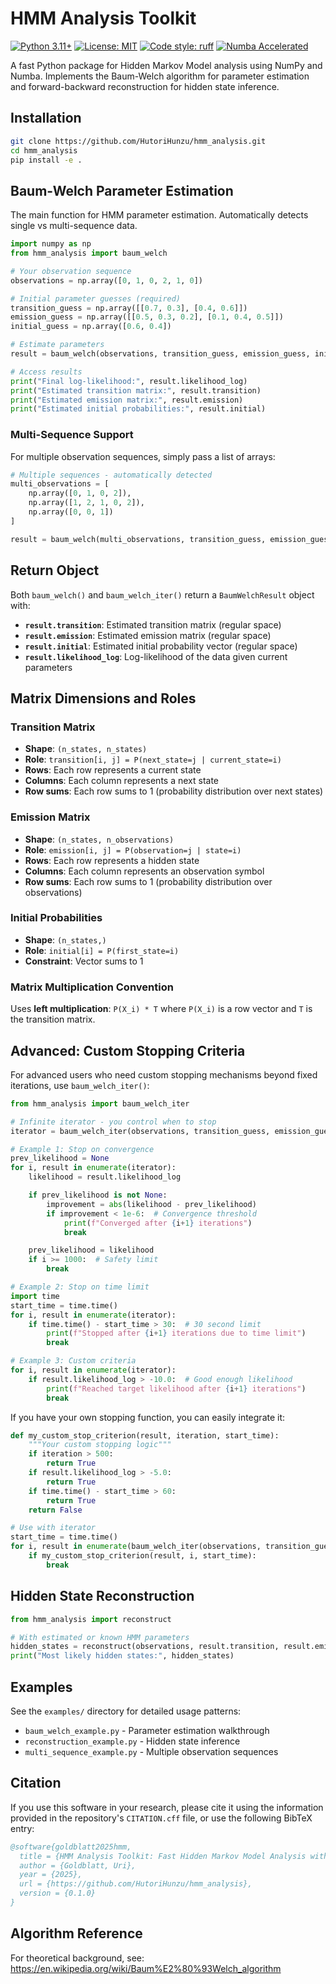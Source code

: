 # HMM Analysis Toolkit

[![Python 3.11+](https://img.shields.io/badge/python-3.11+-blue.svg)](https://www.python.org/downloads/)
[![License: MIT](https://img.shields.io/badge/License-MIT-yellow.svg)](https://opensource.org/licenses/MIT)
[![Code style: ruff](https://img.shields.io/endpoint?url=https://raw.githubusercontent.com/astral-sh/ruff/main/assets/badge/v2.json)](https://github.com/astral-sh/ruff)
[![Numba Accelerated](https://img.shields.io/badge/Numba-Accelerated-orange.svg)](https://numba.pydata.org/)

A fast Python package for Hidden Markov Model analysis using NumPy and Numba. Implements the Baum-Welch algorithm for parameter estimation and forward-backward reconstruction for hidden state inference.

## Installation

```bash
git clone https://github.com/HutoriHunzu/hmm_analysis.git
cd hmm_analysis
pip install -e .
```

## Baum-Welch Parameter Estimation

The main function for HMM parameter estimation. Automatically detects single vs multi-sequence data.

```python
import numpy as np
from hmm_analysis import baum_welch

# Your observation sequence
observations = np.array([0, 1, 0, 2, 1, 0])

# Initial parameter guesses (required)
transition_guess = np.array([[0.7, 0.3], [0.4, 0.6]])
emission_guess = np.array([[0.5, 0.3, 0.2], [0.1, 0.4, 0.5]])
initial_guess = np.array([0.6, 0.4])

# Estimate parameters
result = baum_welch(observations, transition_guess, emission_guess, initial_guess, niters=100)

# Access results
print("Final log-likelihood:", result.likelihood_log)
print("Estimated transition matrix:", result.transition)
print("Estimated emission matrix:", result.emission)
print("Estimated initial probabilities:", result.initial)
```

### Multi-Sequence Support

For multiple observation sequences, simply pass a list of arrays:

```python
# Multiple sequences - automatically detected
multi_observations = [
    np.array([0, 1, 0, 2]),
    np.array([1, 2, 1, 0, 2]),
    np.array([0, 0, 1])
]

result = baum_welch(multi_observations, transition_guess, emission_guess, initial_guess, niters=50)
```

## Return Object

Both `baum_welch()` and `baum_welch_iter()` return a `BaumWelchResult` object with:

- **`result.transition`**: Estimated transition matrix (regular space)
- **`result.emission`**: Estimated emission matrix (regular space)
- **`result.initial`**: Estimated initial probability vector (regular space)
- **`result.likelihood_log`**: Log-likelihood of the data given current parameters

## Matrix Dimensions and Roles

### Transition Matrix
- **Shape**: `(n_states, n_states)`
- **Role**: `transition[i, j] = P(next_state=j | current_state=i)`
- **Rows**: Each row represents a current state
- **Columns**: Each column represents a next state
- **Row sums**: Each row sums to 1 (probability distribution over next states)

### Emission Matrix
- **Shape**: `(n_states, n_observations)`
- **Role**: `emission[i, j] = P(observation=j | state=i)`
- **Rows**: Each row represents a hidden state
- **Columns**: Each column represents an observation symbol
- **Row sums**: Each row sums to 1 (probability distribution over observations)

### Initial Probabilities
- **Shape**: `(n_states,)`
- **Role**: `initial[i] = P(first_state=i)`
- **Constraint**: Vector sums to 1

### Matrix Multiplication Convention
Uses **left multiplication**: `P(X_i) * T` where `P(X_i)` is a row vector and `T` is the transition matrix.

## Advanced: Custom Stopping Criteria

For advanced users who need custom stopping mechanisms beyond fixed iterations, use `baum_welch_iter()`:

```python
from hmm_analysis import baum_welch_iter

# Infinite iterator - you control when to stop
iterator = baum_welch_iter(observations, transition_guess, emission_guess, initial_guess)

# Example 1: Stop on convergence
prev_likelihood = None
for i, result in enumerate(iterator):
    likelihood = result.likelihood_log

    if prev_likelihood is not None:
        improvement = abs(likelihood - prev_likelihood)
        if improvement < 1e-6:  # Convergence threshold
            print(f"Converged after {i+1} iterations")
            break

    prev_likelihood = likelihood
    if i >= 1000:  # Safety limit
        break

# Example 2: Stop on time limit
import time
start_time = time.time()
for i, result in enumerate(iterator):
    if time.time() - start_time > 30:  # 30 second limit
        print(f"Stopped after {i+1} iterations due to time limit")
        break

# Example 3: Custom criteria
for i, result in enumerate(iterator):
    if result.likelihood_log > -10.0:  # Good enough likelihood
        print(f"Reached target likelihood after {i+1} iterations")
        break
```

If you have your own stopping function, you can easily integrate it:

```python
def my_custom_stop_criterion(result, iteration, start_time):
    """Your custom stopping logic"""
    if iteration > 500:
        return True
    if result.likelihood_log > -5.0:
        return True
    if time.time() - start_time > 60:
        return True
    return False

# Use with iterator
start_time = time.time()
for i, result in enumerate(baum_welch_iter(observations, transition_guess, emission_guess, initial_guess)):
    if my_custom_stop_criterion(result, i, start_time):
        break
```

## Hidden State Reconstruction

```python
from hmm_analysis import reconstruct

# With estimated or known HMM parameters
hidden_states = reconstruct(observations, result.transition, result.emission, result.initial)
print("Most likely hidden states:", hidden_states)
```

## Examples

See the `examples/` directory for detailed usage patterns:
- `baum_welch_example.py` - Parameter estimation walkthrough
- `reconstruction_example.py` - Hidden state inference
- `multi_sequence_example.py` - Multiple observation sequences

## Citation

If you use this software in your research, please cite it using the information provided in the repository's `CITATION.cff` file, or use the following BibTeX entry:

```bibtex
@software{goldblatt2025hmm,
  title = {HMM Analysis Toolkit: Fast Hidden Markov Model Analysis with Numba},
  author = {Goldblatt, Uri},
  year = {2025},
  url = {https://github.com/HutoriHunzu/hmm_analysis},
  version = {0.1.0}
}
```

## Algorithm Reference

For theoretical background, see: https://en.wikipedia.org/wiki/Baum%E2%80%93Welch_algorithm